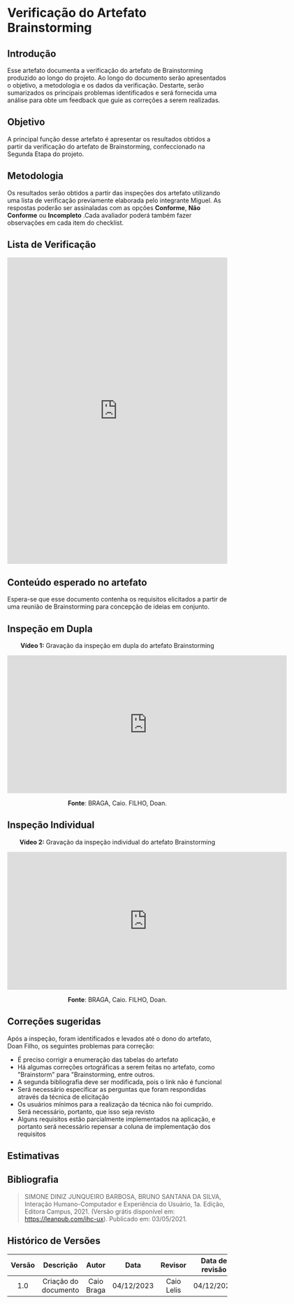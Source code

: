 # **Verificação do Artefato Brainstorming**

## **Introdução**

Esse artefato documenta a verificação do artefato de Brainstorming produzido ao longo do projeto. Ao longo do documento serão apresentados o objetivo, a metodologia e os dados da verificação. Destarte, serão sumarizados os principais problemas  identificados e será fornecida uma análise para obte um feedback que guie as correções a serem realizadas.

## **Objetivo**

A principal função desse artefato é apresentar os resultados obtidos a partir da verificação do artefato de Brainstorming, confeccionado na Segunda Etapa do projeto.

## **Metodologia**

Os resultados serão obtidos a partir das inspeções dos artefato utilizando uma lista de verificação previamente elaborada pelo integrante Miguel. As respostas poderão ser assinaladas com as opções **Conforme**, **Não Conforme** ou **Incompleto** .Cada avaliador poderá também fazer observações em cada item do checklist.

## **Lista de Verificação**

<iframe src="https://docs.google.com/spreadsheets/d/e/2PACX-1vQ_bjcg7VGGQxMD_8fI7XzsM5Po6lcgJ7TPMwDqTWe8Tl5Z1SIg1cBAXbu4BF2Ag5a8JLTY_7i-4HlN/pubhtml?gid=1246417558&amp;single=true&amp;widget=true&amp;headers=false" width="100%" height="700" frameborder="0" scrolling="no"></iframe>


## **Conteúdo esperado no artefato**
Espera-se que esse documento contenha os requisitos elicitados a partir de uma reunião de Brainstorming para concepção de ideias em conjunto. 

## **Inspeção em Dupla**

<center>

**Vídeo 1:** Gravação da inspeção em dupla do artefato Brainstorming
</center>

<iframe width="640" height="315" src="https://www.youtube.com/embed/3Fmzw66QWBg?si=K69ej37qBBYTq2Ci" title="YouTube video player" frameborder="0" allow="accelerometer; autoplay; clipboard-write; encrypted-media; gyroscope; picture-in-picture; web-share" allowfullscreen></iframe>

<center>

**Fonte**: BRAGA, Caio. FILHO, Doan.
</center>

## **Inspeção Individual** 

<center>

**Vídeo 2:** Gravação da inspeção individual do artefato Brainstorming
</center>

<iframe width="640" height="315" src="https://www.youtube.com/embed/WmQFVZvBtLI?si=3eRAUSqZzoRMyCFW" title="YouTube video player" frameborder="0" allow="accelerometer; autoplay; clipboard-write; encrypted-media; gyroscope; picture-in-picture; web-share" allowfullscreen></iframe>

<center>

**Fonte**: BRAGA, Caio. FILHO, Doan.
</center>

## **Correções sugeridas**

Após a inspeção, foram identificados e levados até o dono do artefato, Doan Filho, os seguintes problemas para correção:

- É preciso corrigir a enumeração das tabelas do artefato
- Há algumas correções ortográficas a serem feitas no artefato, como "Brainstorm" para "Brainstorming, entre outros.
- A segunda bibliografia deve ser modificada, pois o link não é funcional
- Será necessário especificar as perguntas que foram respondidas através da técnica de elicitação
- Os usuários mínimos para a realização da técnica não foi cumprido. Será necessário, portanto, que isso seja revisto
-  Alguns requisitos estão parcialmente implementados na aplicação, e portanto será necessário repensar a coluna de implementação dos requisitos

## **Estimativas**



## **Bibliografia**

> SIMONE DINIZ JUNQUEIRO BARBOSA, BRUNO 
> SANTANA DA SILVA, Interação Humano-Computador e Experiência do Usuário, 1a. Edição, Editora 
> Campus, 2021. (Versão grátis disponível em: https://leanpub.com/ihc-ux). Publicado 
> em: 03/05/2021.


## **Histórico de Versões**

| Versão |          Descrição              |     Autor      |      Data      |   Revisor     |    Data de revisão    |  
|:------:|:-------------------------------:|:--------------:|:--------------:|:-------------:|:---------------------:|
|  1.0   | Criação do documento  |   Caio Braga   |   04/12/2023   | Caio Lelis |  04/12/2023  |
